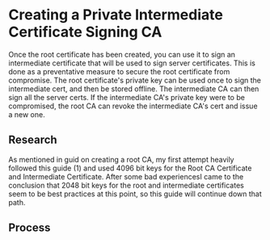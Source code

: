 # Creating a Private Intermediate Certificate Signing CA
Once the root certificate has been created, you can use it to sign an intermediate certificate that will be used to sign server certificates.  This is done as a preventative measure to secure the root certificate from compromise.  The root certificate's private key can be used once to sign the intermediate cert, and then be stored offline. The intermediate CA can then sign all the server certs. If the intermediate CA's private key were to be compromised, the root CA can revoke the intermediate CA's cert and issue a new one.

## Research
As mentioned in guid on creating a root CA, my first attempt heavily followed this guide (1) and used 4096 bit keys for the Root CA Certificate and Intermediate Certificate. After some bad experiencesI came to the conclusion that 2048 bit keys for the root and intermediate certificates seem to be best practices at this point, so this guide will continue down that path.

## Process
